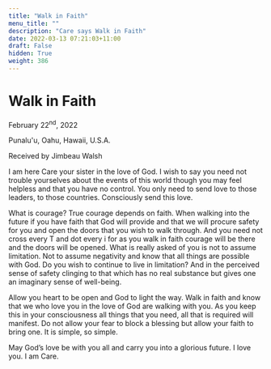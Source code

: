```yaml
---
title: "Walk in Faith"
menu_title: ""
description: "Care says Walk in Faith"
date: 2022-03-13 07:21:03+11:00
draft: False
hidden: True
weight: 386
---
```

# Walk in Faith

February 22<sup>nd</sup>, 2022

Punalu'u, Oahu, Hawaii, U.S.A.

Received by Jimbeau Walsh   



I am here Care your sister in the love of God. I wish to say you need not trouble yourselves about the events of this world though you may feel helpless and that you have no control. You only need to send love to those leaders, to those countries. Consciously send this love. 

What is courage? True courage depends on faith. When walking into the future if you have faith that God will provide and that we will procure safety for you and open the doors that you wish to walk through. And you need not cross every T and dot every i for as you walk in faith courage will be there and the doors will be opened. What is really asked of you is not to assume limitation. Not to assume negativity and know that all things are possible with God. Do you wish to continue to live in limitation? And in the perceived sense of safety clinging to that which has no real substance but gives one an imaginary sense of well-being. 
 
Allow you heart to be open and God to light the way. Walk in faith and know that we who love you in the love of God are walking with you. As you keep this in your consciousness all things that you need, all that is required will manifest. Do not allow your fear to block a blessing but allow your faith to bring one. It is simple, so simple.
 
May God’s love be with you all and carry you into a glorious future. I love you. I am Care.